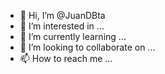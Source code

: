 - 👋 Hi, I’m @JuanDBta
- 👀 I’m interested in ...
- 🌱 I’m currently learning ...
- 💞️ I’m looking to collaborate on ...
- 📫 How to reach me ...

<!---
JuanDBta/JuanDBta is a ✨ special ✨ repository because its `README.md` (this file) appears on your GitHub profile.
You can click the Preview link to take a look at your changes.
--->
